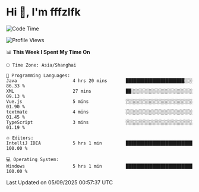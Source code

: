 # Hi 👋, I'm fffzlfk

<!--START_SECTION:waka-->
![Code Time](http://img.shields.io/badge/Code%20Time-1%2C372%20hrs%2055%20mins-blue)

![Profile Views](http://img.shields.io/badge/Profile%20Views-0-blue)

📊 **This Week I Spent My Time On** 

```text
🕑︎ Time Zone: Asia/Shanghai

💬 Programming Languages: 
Java                     4 hrs 20 mins       ██████████████████████░░░   86.33 % 
XML                      27 mins             ██░░░░░░░░░░░░░░░░░░░░░░░   09.13 % 
Vue.js                   5 mins              ░░░░░░░░░░░░░░░░░░░░░░░░░   01.90 % 
textmate                 4 mins              ░░░░░░░░░░░░░░░░░░░░░░░░░   01.45 % 
TypeScript               3 mins              ░░░░░░░░░░░░░░░░░░░░░░░░░   01.19 % 

🔥 Editors: 
IntelliJ IDEA            5 hrs 1 min         █████████████████████████   100.00 % 

💻 Operating System: 
Windows                  5 hrs 1 min         █████████████████████████   100.00 % 
```


 Last Updated on 05/09/2025 00:57:37 UTC
<!--END_SECTION:waka-->
